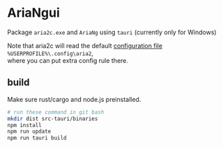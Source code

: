 # AriaNgui

Package `aria2c.exe` and `AriaNg` using `tauri` (currently only for Windows)

Note that aria2c will read the default [configuration file](https://aria2.github.io/manual/en/html/aria2c.html#aria2-conf) `%USERPROFILE%\.config\aria2`,  
where you can put extra config rule there.

## build

Make sure rust/cargo and node.js preinstalled.

```sh
# run these command in git bash
mkdir dist src-tauri/binaries
npm install
npm run update
npm run tauri build
```

